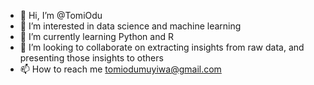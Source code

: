 - 👋 Hi, I’m @TomiOdu
- 👀 I’m interested in data science and machine learning
- 🌱 I’m currently learning Python and R
- 💞️ I’m looking to collaborate on extracting insights from raw data, and presenting those insights to others
- 📫 How to reach me tomiodumuyiwa@gmail.com

<!---
TomiOdu/TomiOdu is a ✨ special ✨ repository because its `README.md` (this file) appears on your GitHub profile.
You can click the Preview link to take a look at your changes.
--->
